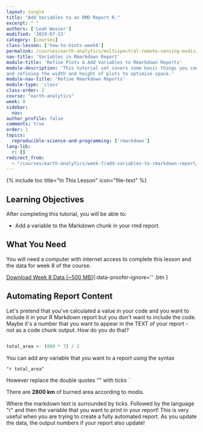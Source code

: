 ```yaml
---
layout: single
title: "Add Variables to an RMD Report R."
excerpt: " "
authors: ['Leah Wasser']
modified: '2019-07-23'
category: [courses]
class-lesson: ['how-to-hints-week8']
permalink: /courses/earth-analytics/multispectral-remote-sensing-modis/add-variables-to-rmarkdown-report/
nav-title: 'Variables in Rmarkdown Report'
module-title: 'Refine Plots & Add Variables to Rmarkdown Reports'
module-description: 'This tutorial set covers some basic things you can do to refine your plots in Rmarkdown document. It covers plotting in grids, adding titles to plotRGB() plots
and refining the width and height of plots to optimize space.'
module-nav-title: 'Refine Rmarkdown Reports'
module-type: 'class'
class-order: 2
course: "earth-analytics"
week: 8
sidebar:
  nav:
author_profile: false
comments: true
order: 1
topics:
  reproducible-science-and-programming: ['rmarkdown']
lang-lib:
  r: []
redirect_from:
  - "/courses/earth-analytics/week-7/add-variables-to-rmarkdown-report/"
---
```


{% include toc title="In This Lesson" icon="file-text" %}

<div class='notice--success' markdown="1">

## <i class="fa fa-graduation-cap" aria-hidden="true"></i> Learning Objectives

After completing this tutorial, you will be able to:

* Add a variable to the Markdown chunk in your rmd report.

## <i class="fa fa-check-square-o fa-2" aria-hidden="true"></i> What You Need

You will need a computer with internet access to complete this lesson and the
data for week 8 of the course.

[<i class="fa fa-download" aria-hidden="true"></i> Download Week 8 Data (~500 MB)](https://ndownloader.figshare.com/files/7677208){:data-proofer-ignore='' .btn }
</div>




## Automating Report Content

Let's pretend that you've calculated a value in your code and you want to include
it in your R Markdown report but you don't want to include the code. Maybe it's a
number that you want to appear in the TEXT of your report - not as a code chunk
output. How do you do that?



```r

total_area <- (800 * 7) / 2
```

You can add any variable that you want to a report using the syntax

`"r total_area"`

However replace the double quotes "" with ticks <kbd>`</kbd>


There are **2800 km** of burned area according to modis.

Where the markdown text is surrounded by ticks. Followed by the language "r"
and then the variable that you want to print in your report! This is very useful
when you are trying to create a fully automated report. As you update the data,
the output numbers if your report also update!
